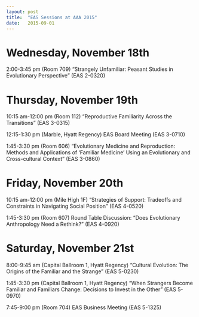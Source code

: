 ```yaml
---
layout: post
title:  "EAS Sessions at AAA 2015"
date:   2015-09-01
---
```

 
# Wednesday, November 18th

2:00-3:45 pm (Room 709) “Strangely Unfamiliar: Peasant Studies in Evolutionary Perspective” (EAS 2-0320)

# Thursday, November 19th
10:15 am-12:00 pm (Room 112) “Reproductive Familiarity Across the Transitions” (EAS 3-0315)

12:15-1:30 pm (Marble, Hyatt Regency) EAS Board Meeting (EAS 3-0710)

1:45-3:30 pm (Room 606) “Evolutionary Medicine and Reproduction: Methods and Applications of ‘Familiar Medicine’ Using an Evolutionary and Cross-cultural Context” (EAS 3-0860)

# Friday, November 20th

10:15 am-12:00 pm (Mile High 1F) “Strategies of Support: Tradeoffs and Constraints in Navigating Social Position” (EAS 4-0520)

1:45-3:30 pm (Room 607) Round Table Discussion: “Does Evolutionary Anthropology Need a Rethink?” (EAS 4-0920)

# Saturday, November 21st

8:00-9:45 am (Capital Ballroom 1, Hyatt Regency) “Cultural Evolution: The Origins of the Familiar and the Strange” (EAS 5-0230)

1:45-3:30 pm (Capital Ballroom 1, Hyatt Regency) “When Strangers Become Familiar and Familiars Change: Decisions to Invest in the Other” (EAS 5-0970)

7:45-9:00 pm (Room 704) EAS Business Meeting (EAS 5-1325)
